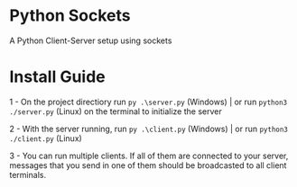 # Python Sockets 

A Python Client-Server setup using sockets


# Install Guide

1 - On the project directiory run <code>py .\server.py</code> (Windows) | or run <code>python3 ./server.py</code> (Linux) on the terminal to initialize the server

2 - With the server running, run <code>py .\client.py</code> (Windows) | or run <code>python3 ./client.py</code> (Linux)

3 - You can run multiple clients. If all of them are connected to your server, messages that you send in one of them should be broadcasted to all client terminals.
